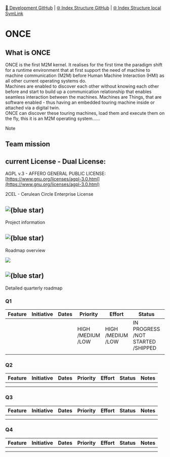 [📁 Development GitHub](/cerulean-circle-unlimited-2cu/product/development.md) | [🌐 Index Structure GitHub](/cerulean-circle-unlimited-2cu/product/development/once.md) | [🌐 Index Structure local SymLink](./once.entry.md)

# ONCE

## What is ONCE

ONCE is the first M2M kernel. It realises for the first time the paradigm shift for a runtime environment that at first support the need of machine to machine communication (M2M) before Human Machine Interaction (HMI) as all other current operating systems do.  
Machines are enabled to discover each other without knowing each other before and start to build up a communication relationship that enables seamless interaction between the machines. Machines are Things, that are software enabled - thus having an embedded touring machine inside or attached via a digital twin.  
ONCE can discover these touring machines, load them and execute them on the fly, this it is an M2M operating system……

> [!NOTE]
> ## Team mission

## current License - Dual License:

AGPL v.3 - AFFERO GENERAL PUBLIC LICENSE: [https://www.gnu.org/licenses/agpl-3.0.html](https://www.gnu.org/licenses/agpl-3.0.html)

2CEL - Cerulean Circle Enterprise License

## ![(blue star)](https://2cu.atlassian.net/wiki/s/1732347312/6452/9ec310e9ed617fde640b4372fb0e11f5501675fa/_/images/icons/emoticons/72/1f517.png)

 Project information

## ![(blue star)](https://2cu.atlassian.net/wiki/s/1732347312/6452/9ec310e9ed617fde640b4372fb0e11f5501675fa/_/images/icons/emoticons/72/1f4cb.png)

 Roadmap overview

![](/wiki/plugins/servlet/roadmap/image/294940/4/2bffe452728ea037f26c7e9656650eef.png)

## ![(blue star)](https://2cu.atlassian.net/wiki/s/1732347312/6452/9ec310e9ed617fde640b4372fb0e11f5501675fa/_/images/icons/emoticons/72/1f50d.png)

 Detailed quarterly roadmap

### Q1

| **Feature** | **Initiative** | **Dates** | **Priority** | **Effort** | **Status** | **Notes** |
| --- | --- | --- | --- | --- | --- | --- |
|     |     |     | HIGH /MEDIUM /LOW | HIGH /MEDIUM /LOW | IN PROGRESS /NOT STARTED /SHIPPED |     |
|     |     |     |     |     |     |     |

### Q2

| **Feature** | **Initiative** | **Dates** | **Priority** | **Effort** | **Status** | **Notes** |
| --- | --- | --- | --- | --- | --- | --- |
|     |     |     |     |     |     |     |
|     |     |     |     |     |     |     |

### Q3

| **Feature** | **Initiative** | **Dates** | **Priority** | **Effort** | **Status** | **Notes** |
| --- | --- | --- | --- | --- | --- | --- |
|     |     |     |     |     |     |     |
|     |     |     |     |     |     |     |

### Q4

| **Feature** | **Initiative** | **Dates** | **Priority** | **Effort** | **Status** | **Notes** |
| --- | --- | --- | --- | --- | --- | --- |
|     |     |     |     |     |     |     |
|     |     |     |     |     |     |     |
